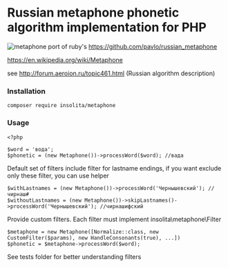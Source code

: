 # Russian metaphone phonetic algorithm implementation for PHP

![metaphone](https://github.com/Insolita/metaphone/workflows/metaphone/badge.svg)
port of ruby's https://github.com/pavlo/russian_metaphone

https://en.wikipedia.org/wiki/Metaphone

see http://forum.aeroion.ru/topic461.html (Russian algorithm description)

### Installation

`composer require insolita/metaphone`

### Usage

```
<?php

$word = 'вода';
$phonetic = (new Metaphone())->processWord($word); //вада
```

Default set of filters include filter for lastname endings, if you want exclude only these filter, you can use helper

```
$withLastnames = (new Metaphone())->processWord('Чернышевский'); //чирнаш#
$withoutLastnames = (new Metaphone())->skipLastnames()->processWord('Чернышевский'); //чирнашифский
```

Provide custom filters. Each filter must implement insolita\metaphone\Filter

```
$metaphone = new Metaphone([Normalize::class, new CustomFilter($params), new HandleConsonants(true), ...])
$phonetic = $metaphone->processWord($word);
```

See tests folder for better understanding filters